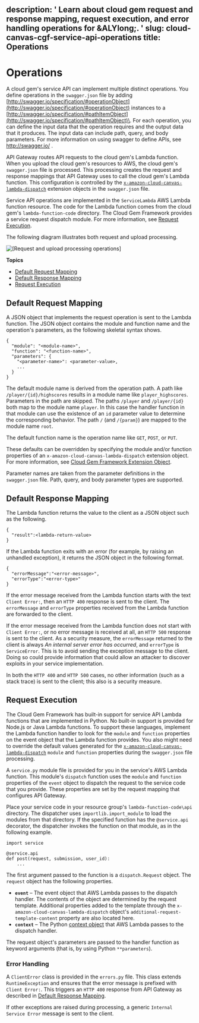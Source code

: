 description: ' Learn about cloud gem request and response mapping, request execution,
  and error handling operations for &ALYlong;. '
slug: cloud-canvas-cgf-service-api-operations
title: Operations
---
# Operations<a name="cloud-canvas-cgf-service-api-operations"></a>

A cloud gem's service API can implement multiple distinct operations\. You define operations in the `swagger.json` file by adding [http://swagger.io/specification/#operationObject](http://swagger.io/specification/#operationObject) instances to a [http://swagger.io/specification/#pathItemObject](http://swagger.io/specification/#pathItemObject)\. For each operation, you can define the input data that the operation requires and the output data that it produces\. The input data can include path, query, and body parameters\. For more information on using swagger to define APIs, see [http://swagger\.io/](http://swagger.io/) \.

API Gateway routes API requests to the cloud gem's Lambda function\. When you upload the cloud gem's resources to AWS, the cloud gem's `swagger.json` file is processed\. This processing creates the request and response mappings that API Gateway uses to call the cloud gem's Lambda function\. This configuration is controlled by the [`x-amazon-cloud-canvas-lambda-dispatch`](cloud-canvas-cgf-service-api-cgf-extension-object.md) extension objects in the `swagger.json` file\.

Service API operations are implemented in the `ServiceLambda` AWS Lambda function resource\. The code for the Lambda function comes from the cloud gem's `lambda-function-code` directory\. The Cloud Gem Framework provides a service request dispatch module\. For more information, see [Request Execution](#cloud-canvas-cgf-service-api-operations-request-execution)\.

The following diagram illustrates both request and upload processing\.

![\[Request and upload processing operations\]](/images/userguide/cloud_canvas/cloud-canvas-cgf-service-api-2.png)

**Topics**
+ [Default Request Mapping](#cloud-canvas-cgf-service-api-operations-default-request-mapping)
+ [Default Response Mapping](#cloud-canvas-cgf-service-api-operations-default-response-mapping)
+ [Request Execution](#cloud-canvas-cgf-service-api-operations-request-execution)

## Default Request Mapping<a name="cloud-canvas-cgf-service-api-operations-default-request-mapping"></a>

A JSON object that implements the request operation is sent to the Lambda function\. The JSON object contains the module and function name and the operation's parameters, as the following skeletal syntax shows\.

```
{
  "module": "<module-name>",
  "function": "<function-name>",
  "parameters": {
    "<parameter-name>": <parameter-value>,
    ...
  }
}
```

The default module name is derived from the operation path\. A path like `/player/{id}/highscores` results in a module name like `player_highscores`\. Parameters in the path are skipped\. The paths `/player` and `/player/{id}` both map to the module name `player`\. In this case the handler function in that module can use the existence of an `id` parameter value to determine the corresponding behavior\. The path `/` \(and `/{param}`\) are mapped to the module name `root`\.

The default function name is the operation name like `GET`, `POST`, or `PUT`\.

These defaults can be overridden by specifying the module and/or function properties of an `x-amazon-cloud-canvas-lambda-dispatch` extension object\. For more information, see [Cloud Gem Framework Extension Object](cloud-canvas-cgf-service-api-cgf-extension-object.md)\.

Parameter names are taken from the parameter definitions in the `swagger.json` file\. Path, query, and body parameter types are supported\.

## Default Response Mapping<a name="cloud-canvas-cgf-service-api-operations-default-response-mapping"></a>

The Lambda function returns the value to the client as a JSON object such as the following\.

```
{
  "result":<lambda-return-value>
}
```

If the Lambda function exits with an error \(for example, by raising an unhandled exception\), it returns the JSON object in the following format\.

```
{
  "errorMessage":"<error-message>",
  "errorType":"<error-type>"
}
```

If the error message received from the Lambda function starts with the text `Client Error:`, then an `HTTP 400` response is sent to the client\. The `errorMessage` and `errorType` properties received from the Lambda function are forwarded to the client\.

If the error message received from the Lambda function does not start with `Client Error:`, or no error message is received at all, an `HTTP 500` response is sent to the client\. As a security measure, the `errorMessage` returned to the client is always *An internal server error has occurred*, and `errorType` is `ServiceError`\. This is to avoid sending the exception message to the client\. Doing so could provide information that could allow an attacker to discover exploits in your service implementation\.

In both the `HTTP 400` and `HTTP 500` cases, no other information \(such as a stack trace\) is sent to the client; this also is a security measure\.

## Request Execution<a name="cloud-canvas-cgf-service-api-operations-request-execution"></a>

The Cloud Gem Framework has built\-in support for service API Lambda functions that are implemented in Python\. No built\-in support is provided for Node\.js or Java Lambda functions\. To support these languages, implement the Lambda function handler to look for the `module` and `function` properties on the event object that the Lambda function provides\. You also might need to override the default values generated for the [`x-amazon-cloud-canvas-lambda-dispatch`](cloud-canvas-cgf-service-api-cgf-extension-object.md) `module` and `function` properties during the `swagger.json` file processing\.

A `service.py` module file is provided for you in the service's AWS Lambda function\. This module's `dispatch` function uses the `module` and `function` properties of the `event` object to dispatch the request to the service code that you provide\. These properties are set by the request mapping that configures API Gateway\.

Place your service code in your resource group's `lambda-function-code\api` directory\. The dispatcher uses `importlib.import_module` to load the modules from that directory\. If the specified function has the `@service.api` decorator, the dispatcher invokes the function on that module, as in the following example\.

```
import service

@service.api
def post(request, submission, user_id):
    ...
```

The first argument passed to the function is a `dispatch.Request` object\. The `request` object has the following properties\.
+ **`event`** – The event object that AWS Lambda passes to the dispatch handler\. The contents of the object are determined by the request template\. Additional properties added to the template through the `x-amazon-cloud-canvas-lambda-dispatch` object's `additional-request-template-content` property are also located here\.
+ **`context`** – The Python [context object](https://docs.aws.amazon.com/lambda/latest/dg/python-context-object.html) that AWS Lambda passes to the dispatch handler\.

The request object's parameters are passed to the handler function as keyword arguments \(that is, by using Python `**parameters`\)\.

### Error Handling<a name="cloud-canvas-cgf-service-api-operations-error-handling"></a>

A `ClientError` class is provided in the `errors.py` file\. This class extends `RuntimeException` and ensures that the error message is prefixed with `Client Error:`\. This triggers an `HTTP 400` response from API Gateway as described in [Default Response Mapping](#cloud-canvas-cgf-service-api-operations-default-response-mapping)\.

If other exceptions are raised during processing, a generic `Internal Service Error` message is sent to the client\.